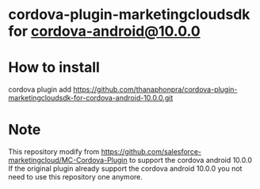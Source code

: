 # cordova-plugin-marketingcloudsdk for cordova-android@10.0.0

# How to install
cordova plugin add https://github.com/thanaphonpra/cordova-plugin-marketingcloudsdk-for-cordova-android-10.0.0.git

# Note
This repository modify from https://github.com/salesforce-marketingcloud/MC-Cordova-Plugin to support the cordova android 10.0.0
If the original plugin already support the cordova android 10.0.0 you not need to use this repository one anymore.

